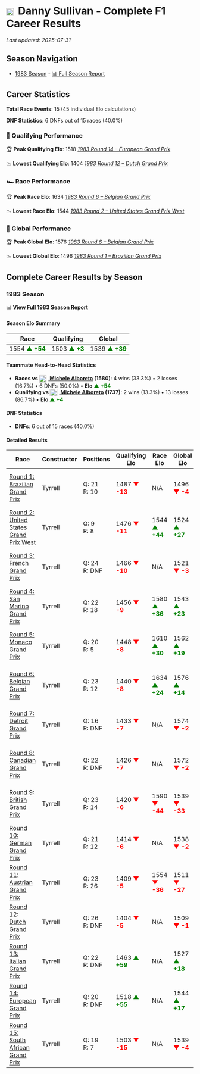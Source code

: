 # <img src="https://upload.wikimedia.org/wikipedia/commons/a/a4/Flag_of_the_United_States.svg" alt="United States" width="20" height="auto" style="vertical-align: middle; margin-right: 5px;" onerror="this.outerHTML='🇺🇸'; this.style.marginRight='5px';"/> Danny Sullivan - Complete F1 Career Results

*Last updated: 2025-07-31*

## Season Navigation

- [1983 Season](#1983-season) - [📊 Full Season Report](../seasons/1983-season-report)

## Career Statistics

**Total Race Events**: 15 (45 individual Elo calculations)

**DNF Statistics**: 6 DNFs out of 15 races (40.0%)

### 🏁 Qualifying Performance

🏆 **Peak Qualifying Elo**: 1518
   *[1983 Round 14 – European Grand Prix](../seasons/1983-season-report#round-14-european-grand-prix)*

📉 **Lowest Qualifying Elo**: 1404
   *[1983 Round 12 – Dutch Grand Prix](../seasons/1983-season-report#round-12-dutch-grand-prix)*

### 🏎️ Race Performance

🏆 **Peak Race Elo**: 1634
   *[1983 Round 6 – Belgian Grand Prix](../seasons/1983-season-report#round-6-belgian-grand-prix)*

📉 **Lowest Race Elo**: 1544
   *[1983 Round 2 – United States Grand Prix West](../seasons/1983-season-report#round-2-united-states-grand-prix-west)*

### 🌟 Global Performance

🏆 **Peak Global Elo**: 1576
   *[1983 Round 6 – Belgian Grand Prix](../seasons/1983-season-report#round-6-belgian-grand-prix)*

📉 **Lowest Global Elo**: 1496
   *[1983 Round 1 – Brazilian Grand Prix](../seasons/1983-season-report#round-1-brazilian-grand-prix)*


## Complete Career Results by Season

### 1983 Season

📊 **[View Full 1983 Season Report](../seasons/1983-season-report)**

#### Season Elo Summary

| Race | Qualifying | Global |
|------|------------|--------|
| 1554 **<span style="color: green;">▲ +54</span>** | 1503 **<span style="color: green;">▲ +3</span>** | 1539 **<span style="color: green;">▲ +39</span>** |

#### Teammate Head-to-Head Statistics

- **Races vs [<img src="https://upload.wikimedia.org/wikipedia/commons/0/03/Flag_of_Italy.svg" alt="Italy" width="20" height="auto" style="vertical-align: middle; margin-right: 5px;" onerror="this.outerHTML='🇮🇹'; this.style.marginRight='5px';"/> Michele Alboreto](michele-alboreto) (1580)**: 4 wins (33.3%) • 2 losses (16.7%) • 6 DNFs (50.0%) • **Elo **<span style="color: green;">▲ +54</span>****
- **Qualifying vs [<img src="https://upload.wikimedia.org/wikipedia/commons/0/03/Flag_of_Italy.svg" alt="Italy" width="20" height="auto" style="vertical-align: middle; margin-right: 5px;" onerror="this.outerHTML='🇮🇹'; this.style.marginRight='5px';"/> Michele Alboreto](michele-alboreto) (1737)**: 2 wins (13.3%) • 13 losses (86.7%) • **Elo <span style="color: green;">▲ +4</span>**


#### DNF Statistics

- **DNFs**: 6 out of 15 races (40.0%)

#### Detailed Results

| Race | Constructor | Positions | Qualifying Elo | Race Elo | Global Elo | Teammate |
|------|-------------|-----------|----------------|----------|------------|----------|
| [Round 1: Brazilian Grand Prix](../seasons/1983-season-report#round-1-brazilian-grand-prix) | Tyrrell | Q: 21<br/>R: 10 | 1487 **<span style="color: red;">▼ -13</span>** | N/A | 1496 **<span style="color: red;">▼ -4</span>** | [<img src="https://upload.wikimedia.org/wikipedia/commons/0/03/Flag_of_Italy.svg" alt="Italy" width="20" height="auto" style="vertical-align: middle; margin-right: 5px;" onerror="this.outerHTML='🇮🇹'; this.style.marginRight='5px';"/> Michele Alboreto](michele-alboreto)<br/>Q: 11<br/>R: DNF |
| [Round 2: United States Grand Prix West](../seasons/1983-season-report#round-2-united-states-grand-prix-west) | Tyrrell | Q: 9<br/>R: 8 | 1476 **<span style="color: red;">▼ -11</span>** | 1544 **<span style="color: green;">▲ +44</span>** | 1524 **<span style="color: green;">▲ +27</span>** | [<img src="https://upload.wikimedia.org/wikipedia/commons/0/03/Flag_of_Italy.svg" alt="Italy" width="20" height="auto" style="vertical-align: middle; margin-right: 5px;" onerror="this.outerHTML='🇮🇹'; this.style.marginRight='5px';"/> Michele Alboreto](michele-alboreto)<br/>Q: 7<br/>R: 9 |
| [Round 3: French Grand Prix](../seasons/1983-season-report#round-3-french-grand-prix) | Tyrrell | Q: 24<br/>R: DNF | 1466 **<span style="color: red;">▼ -10</span>** | N/A | 1521 **<span style="color: red;">▼ -3</span>** | [<img src="https://upload.wikimedia.org/wikipedia/commons/0/03/Flag_of_Italy.svg" alt="Italy" width="20" height="auto" style="vertical-align: middle; margin-right: 5px;" onerror="this.outerHTML='🇮🇹'; this.style.marginRight='5px';"/> Michele Alboreto](michele-alboreto)<br/>Q: 15<br/>R: 8 |
| [Round 4: San Marino Grand Prix](../seasons/1983-season-report#round-4-san-marino-grand-prix) | Tyrrell | Q: 22<br/>R: 18 | 1456 **<span style="color: red;">▼ -9</span>** | 1580 **<span style="color: green;">▲ +36</span>** | 1543 **<span style="color: green;">▲ +23</span>** | [<img src="https://upload.wikimedia.org/wikipedia/commons/0/03/Flag_of_Italy.svg" alt="Italy" width="20" height="auto" style="vertical-align: middle; margin-right: 5px;" onerror="this.outerHTML='🇮🇹'; this.style.marginRight='5px';"/> Michele Alboreto](michele-alboreto)<br/>Q: 13<br/>R: 24 |
| [Round 5: Monaco Grand Prix](../seasons/1983-season-report#round-5-monaco-grand-prix) | Tyrrell | Q: 20<br/>R: 5 | 1448 **<span style="color: red;">▼ -8</span>** | 1610 **<span style="color: green;">▲ +30</span>** | 1562 **<span style="color: green;">▲ +19</span>** | [<img src="https://upload.wikimedia.org/wikipedia/commons/0/03/Flag_of_Italy.svg" alt="Italy" width="20" height="auto" style="vertical-align: middle; margin-right: 5px;" onerror="this.outerHTML='🇮🇹'; this.style.marginRight='5px';"/> Michele Alboreto](michele-alboreto)<br/>Q: 11<br/>R: 19 |
| [Round 6: Belgian Grand Prix](../seasons/1983-season-report#round-6-belgian-grand-prix) | Tyrrell | Q: 23<br/>R: 12 | 1440 **<span style="color: red;">▼ -8</span>** | 1634 **<span style="color: green;">▲ +24</span>** | 1576 **<span style="color: green;">▲ +14</span>** | [<img src="https://upload.wikimedia.org/wikipedia/commons/0/03/Flag_of_Italy.svg" alt="Italy" width="20" height="auto" style="vertical-align: middle; margin-right: 5px;" onerror="this.outerHTML='🇮🇹'; this.style.marginRight='5px';"/> Michele Alboreto](michele-alboreto)<br/>Q: 17<br/>R: 14 |
| [Round 7: Detroit Grand Prix](../seasons/1983-season-report#round-7-detroit-grand-prix) | Tyrrell | Q: 16<br/>R: DNF | 1433 **<span style="color: red;">▼ -7</span>** | N/A | 1574 **<span style="color: red;">▼ -2</span>** | [<img src="https://upload.wikimedia.org/wikipedia/commons/0/03/Flag_of_Italy.svg" alt="Italy" width="20" height="auto" style="vertical-align: middle; margin-right: 5px;" onerror="this.outerHTML='🇮🇹'; this.style.marginRight='5px';"/> Michele Alboreto](michele-alboreto)<br/>Q: 6<br/>R: 1 |
| [Round 8: Canadian Grand Prix](../seasons/1983-season-report#round-8-canadian-grand-prix) | Tyrrell | Q: 22<br/>R: DNF | 1426 **<span style="color: red;">▼ -7</span>** | N/A | 1572 **<span style="color: red;">▼ -2</span>** | [<img src="https://upload.wikimedia.org/wikipedia/commons/0/03/Flag_of_Italy.svg" alt="Italy" width="20" height="auto" style="vertical-align: middle; margin-right: 5px;" onerror="this.outerHTML='🇮🇹'; this.style.marginRight='5px';"/> Michele Alboreto](michele-alboreto)<br/>Q: 17<br/>R: 8 |
| [Round 9: British Grand Prix](../seasons/1983-season-report#round-9-british-grand-prix) | Tyrrell | Q: 23<br/>R: 14 | 1420 **<span style="color: red;">▼ -6</span>** | 1590 **<span style="color: red;">▼ -44</span>** | 1539 **<span style="color: red;">▼ -33</span>** | [<img src="https://upload.wikimedia.org/wikipedia/commons/0/03/Flag_of_Italy.svg" alt="Italy" width="20" height="auto" style="vertical-align: middle; margin-right: 5px;" onerror="this.outerHTML='🇮🇹'; this.style.marginRight='5px';"/> Michele Alboreto](michele-alboreto)<br/>Q: 16<br/>R: 13 |
| [Round 10: German Grand Prix](../seasons/1983-season-report#round-10-german-grand-prix) | Tyrrell | Q: 21<br/>R: 12 | 1414 **<span style="color: red;">▼ -6</span>** | N/A | 1538 **<span style="color: red;">▼ -2</span>** | [<img src="https://upload.wikimedia.org/wikipedia/commons/0/03/Flag_of_Italy.svg" alt="Italy" width="20" height="auto" style="vertical-align: middle; margin-right: 5px;" onerror="this.outerHTML='🇮🇹'; this.style.marginRight='5px';"/> Michele Alboreto](michele-alboreto)<br/>Q: 16<br/>R: DNF |
| [Round 11: Austrian Grand Prix](../seasons/1983-season-report#round-11-austrian-grand-prix) | Tyrrell | Q: 23<br/>R: 26 | 1409 **<span style="color: red;">▼ -5</span>** | 1554 **<span style="color: red;">▼ -36</span>** | 1511 **<span style="color: red;">▼ -27</span>** | [<img src="https://upload.wikimedia.org/wikipedia/commons/0/03/Flag_of_Italy.svg" alt="Italy" width="20" height="auto" style="vertical-align: middle; margin-right: 5px;" onerror="this.outerHTML='🇮🇹'; this.style.marginRight='5px';"/> Michele Alboreto](michele-alboreto)<br/>Q: 18<br/>R: 21 |
| [Round 12: Dutch Grand Prix](../seasons/1983-season-report#round-12-dutch-grand-prix) | Tyrrell | Q: 26<br/>R: DNF | 1404 **<span style="color: red;">▼ -5</span>** | N/A | 1509 **<span style="color: red;">▼ -1</span>** | [<img src="https://upload.wikimedia.org/wikipedia/commons/0/03/Flag_of_Italy.svg" alt="Italy" width="20" height="auto" style="vertical-align: middle; margin-right: 5px;" onerror="this.outerHTML='🇮🇹'; this.style.marginRight='5px';"/> Michele Alboreto](michele-alboreto)<br/>Q: 18<br/>R: 6 |
| [Round 13: Italian Grand Prix](../seasons/1983-season-report#round-13-italian-grand-prix) | Tyrrell | Q: 22<br/>R: DNF | 1463 **<span style="color: green;">▲ +59</span>** | N/A | 1527 **<span style="color: green;">▲ +18</span>** | [<img src="https://upload.wikimedia.org/wikipedia/commons/0/03/Flag_of_Italy.svg" alt="Italy" width="20" height="auto" style="vertical-align: middle; margin-right: 5px;" onerror="this.outerHTML='🇮🇹'; this.style.marginRight='5px';"/> Michele Alboreto](michele-alboreto)<br/>Q: 24<br/>R: DNF |
| [Round 14: European Grand Prix](../seasons/1983-season-report#round-14-european-grand-prix) | Tyrrell | Q: 20<br/>R: DNF | 1518 **<span style="color: green;">▲ +55</span>** | N/A | 1544 **<span style="color: green;">▲ +17</span>** | [<img src="https://upload.wikimedia.org/wikipedia/commons/0/03/Flag_of_Italy.svg" alt="Italy" width="20" height="auto" style="vertical-align: middle; margin-right: 5px;" onerror="this.outerHTML='🇮🇹'; this.style.marginRight='5px';"/> Michele Alboreto](michele-alboreto)<br/>Q: 26<br/>R: DNF |
| [Round 15: South African Grand Prix](../seasons/1983-season-report#round-15-south-african-grand-prix) | Tyrrell | Q: 19<br/>R: 7 | 1503 **<span style="color: red;">▼ -15</span>** | N/A | 1539 **<span style="color: red;">▼ -4</span>** | [<img src="https://upload.wikimedia.org/wikipedia/commons/0/03/Flag_of_Italy.svg" alt="Italy" width="20" height="auto" style="vertical-align: middle; margin-right: 5px;" onerror="this.outerHTML='🇮🇹'; this.style.marginRight='5px';"/> Michele Alboreto](michele-alboreto)<br/>Q: 18<br/>R: DNF |

